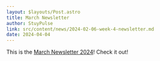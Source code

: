 ```yaml
---
layout: $layouts/Post.astro
title: March Newsletter
author: StuyPulse
link: src/content/news/2024-02-06-week-4-newsletter.md
date: 2024-04-04
---
```


This is the [March Newsletter 2024](src/content/news/2024-02-06-week-4-newsletter.md)! Check it out!

